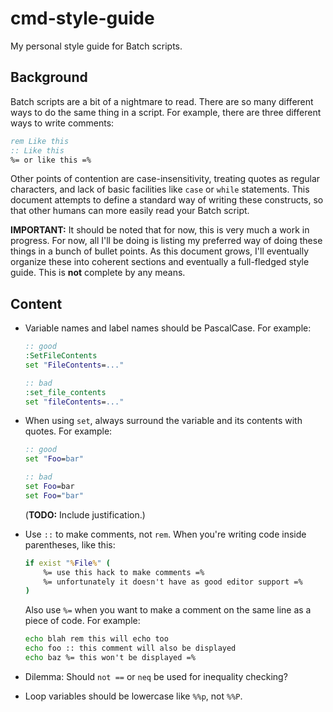 # cmd-style-guide

My personal style guide for Batch scripts.

## Background

Batch scripts are a bit of a nightmare to read. There are so many different ways to do the same thing in a script. For example, there are three different ways to write comments:

```cmd
rem Like this
:: Like this
%= or like this =%
```

Other points of contention are case-insensitivity, treating quotes as regular characters, and lack of basic facilities like `case` or `while` statements. This document attempts to define a standard way of writing these constructs, so that other humans can more easily read your Batch script.

**IMPORTANT:** It should be noted that for now, this is very much a work in progress. For now, all I'll be doing is listing my preferred way of doing these things in a bunch of bullet points. As this document grows, I'll eventually organize these into coherent sections and eventually a full-fledged style guide. This is **not** complete by any means.

## Content

- Variable names and label names should be PascalCase. For example:

  ```cmd
  :: good
  :SetFileContents
  set "FileContents=..."
  
  :: bad
  :set_file_contents
  set "fileContents=..."
  ```

- When using `set`, always surround the variable and its contents with quotes. For example:

  ```cmd
  :: good
  set "Foo=bar"
  
  :: bad
  set Foo=bar
  set Foo="bar"
  ```

  (**TODO:** Include justification.)

- Use `::` to make comments, not `rem`. When you're writing code inside parentheses, like this:

  ```cmd
  if exist "%File%" (
      %= use this hack to make comments =%
      %= unfortunately it doesn't have as good editor support =%
  )
  ```
  
  Also use `%=` when you want to make a comment on the same line as a piece of code. For example:
  
  ```cmd
  echo blah rem this will echo too
  echo foo :: this comment will also be displayed
  echo baz %= this won't be displayed =%
  ```

- Dilemma: Should `not ==` or `neq` be used for inequality checking?

- Loop variables should be lowercase like `%%p`, not `%%P`.
